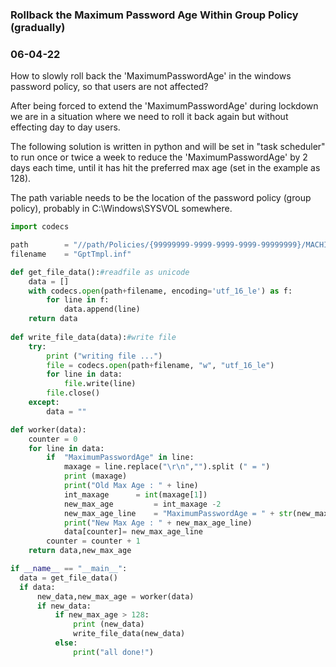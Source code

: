 ### Rollback the Maximum Password Age Within Group Policy (gradually) 
### 06-04-22

How to slowly roll back the 'MaximumPasswordAge' in the windows password policy, so that users are not affected?

After being forced to extend the 'MaximumPasswordAge' during lockdown we are in a situation where we need to roll it back again but without effecting day to day users.

The following solution is written in python and will be set in "task scheduler" to run once or twice a week to reduce the 'MaximumPasswordAge' by 2 days each time, until it has hit the preferred max age (set in the example as 128).

The path variable needs to be the location of the password policy (group policy), probably in C:\Windows\SYSVOL somewhere.

```python
import codecs

path 		= "//path/Policies/{99999999-9999-9999-9999-99999999}/MACHINE/Microsoft/Windows NT/SecEdit/"
filename 	= "GptTmpl.inf"

def get_file_data():#readfile as unicode
	data = []
	with codecs.open(path+filename, encoding='utf_16_le') as f:
		for line in f:
			data.append(line)
	return data			
				
def write_file_data(data):#write file
	try:
		print ("writing file ...")
		file = codecs.open(path+filename, "w", "utf_16_le")
		for line in data:
			file.write(line)
		file.close()
	except:
		data = ""

def worker(data):
	counter = 0
	for line in data:
		if  "MaximumPasswordAge" in line:
			maxage = line.replace("\r\n","").split (" = ")
			print (maxage)
			print("Old Max Age : " + line)
			int_maxage 		= int(maxage[1])
			new_max_age 		= int_maxage -2
			new_max_age_line 	= "MaximumPasswordAge = " + str(new_max_age) + "\r\n"
			print("New Max Age : " + new_max_age_line)
			data[counter]= new_max_age_line
		counter = counter + 1
	return data,new_max_age

if __name__ == "__main__":
  data = get_file_data()
  if data:
	  new_data,new_max_age = worker(data)
	  if new_data:
		  if new_max_age > 128:
			  print (new_data)
			  write_file_data(new_data)
		  else:
			  print("all done!")
```

